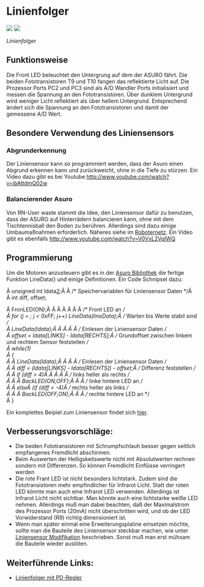 # Linienfolger

![][1] ![][2]

*Linienfolger* <vspace>

## Funktionsweise<vspace>

Die Front LED beleuchtet den Untergrung auf dem der ASURO fährt. Die beiden Fototransistoren T9 und T10 fangen das reflektierte Licht auf. Die Prozessor Ports PC2 und PC3 sind als A/D Wandler Ports initialisiert und messen die Spannung an den Fototransistoren. Über dunklem Untergrund wird weniger Licht reflektiert als über hellem Untergrund. Entsprechend ändert sich die Spannung an den Fototransistoren und damit der gemessene A/D Wert. <vspace>

## Besondere Verwendung des Liniensensors<vspace>

### Abgrunderkennung<vspace>

Der Liniensensor kann so programmiert werden, dass der Asuro einen Abgrund erkennen kann und zurückweicht, ohne in die Tiefe zu stürzen. Ein Video dazu gibt es bei Youtube <http://www.youtube.com/watch?v=ibAttdmQ02w> <vspace>

### Balancierender Asuro<vspace>

Von RN-User waste stammt die Idee, den Liniensensor dafür zu benutzen, dass der ASURO auf Hinterrädern balancieren kann, ohne mit dem Tischtennisball den Boden zu berühren. Allerdings sind dazu einige Umbaumaßnahmen erforderlich. Näheres siehe im [Roboternetz][3]. Ein Video gibt es ebenfalls <http://www.youtube.com/watch?v=V0VxL2VqIWQ> <vspace>

## Programmierung <vspace>

Um die Motoren anzusteuern gibt es in der [Asuro Bibliothek][4] die fertige Funktion LineData() und einige Definitionen. Ein Code Schnipsel dazu: <vspace>

  
Â  unsigned int ldata[2];Â  Â /* Speichervariablen für Liniensensor Daten */Â    
Â  int diff, offset;  
  
Â  FronLED(ON);Â  Â  Â  Â  Â  Â  Â /* Front LED an */   
Â  for (j = ; j < 0xFF; j++) LineData(lineData);Â  /* Warten bis Werte stabil sind */  
Â  LineData(ldata);Â  Â  Â  Â  Â /* Einlesen der Liniensensor Daten */  
Â  offset = ldata[LINKS] - ldata[RECHTS];Â  /* Grundoffset zwischen linkem und rechtem Sensor feststellen */  
Â  while(1)  
Â  {  
Â  Â  LineData(ldata);Â  Â  Â  Â /* Einlesen der Liniensensor Daten */  
Â  Â  diff = (ldata[LINKS] - ldata[RECHTS]) - offset;Â  /* Differenz feststellen */  
Â  Â  if (diff > 4)Â  Â  Â  Â  Â  /* links heller als rechts */  
Â  Â  Â  BackLED(ON,OFF);Â  Â  Â /* linke hintere LED an */  
Â  Â  elseÂ  (if (diff < -4)Â  /* rechts heller als links */  
Â  Â  Â  BackLED(OFF,ON);Â  Â  Â /* rechte hintere LED an */  
Â  }<vspace>

Ein komplettes Beipiel zum Liniensensor findet sich [hier][5]. <vspace>

## Verbesserungsvorschläge:<vspace>

*   Die beiden Fototransistoren mit Schrumpfschlauh besser gegen seitlich empfangenes Fremdlicht abschirmen. 
*   Beim Auswerten der Helligskeitswerte nicht mit Absolutwerten rechnen sondern mit Differenzen. So können Fremdlicht Einflüsse verringert werden 
*   Die rote Frant LED ist nicht besonders lichtstark. Zudem sind die Fototransistoren mehr empfindlicher für Infrarot Licht. Statt der roten LED könnte man auch eine Infrarot LED verwenden. Allerdings ist Infrarot Licht nicht sichtbar. Man könnte auch eine lichtstarke weiße LED nehmen. Allerdings muß man dabei beachten, daß der Maximalstrom des Prozessor Ports (20mA) nicht überschritten wird, und ob der LED Vorwiderstand (R9) richtig dimensioniert ist. 
*   Wenn man später einmal eine Erweiterungsplatine einsetzen möchte, sollte man die Bauteile des Liniensensor steckbar machen, wie unter [Liniensensor Modifikation][6] beschrieben. Sonst muß man erst mühsam die Bauteile wieder auslöten. <vspace>

## Weiterführende Links:<vspace>

*   [Linienfolger mit PD-Regler][7]

 [1]: http://www.asurowiki.de/pmwiki/uploads/Main/frontled.jpg ""
 [2]: http://www.asurowiki.de/pmwiki/uploads/Main/linefollow.jpg ""
 [3]: http://www.roboternetz.de/phpBB2/viewtopic.php?t=15307
 [4]: http://www.asurowiki.de/pmwiki/pmwiki.php/Main/Bibliothek
 [5]: http://www.asurowiki.de/pmwiki/pmwiki.php/Main/LinienSensorC
 [6]: http://www.asurowiki.de/pmwiki/pmwiki.php/Main/LiniensensorModifikation
 [7]: http://www.roboternetz.de/phpBB2/zeigebeitrag.php?t=11818

